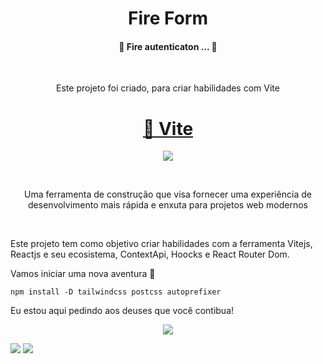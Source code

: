 <h1 align="center">Fire Form</h1>

<h4 align="center"> 
	🚧  Fire autenticaton ...  🚧
</h4><br>
<p align="center">Este projeto foi criado, para criar habilidades com Vite</p>
<h1 align="center">
    <a href="https://vitejs.dev/guide/">🔗 Vite </a>
</h1>


<p align="center"><img src="https://media.giphy.com/media/mSKMcT3Xqe8s8/giphy.gif"/></p><br>

<p align="center">Uma ferramenta de construção que visa fornecer uma experiência de desenvolvimento mais rápida e enxuta para projetos web modernos </p><br>



Este projeto tem como objetivo criar habilidades com a ferramenta Vitejs, Reactjs e seu ecosistema, ContextApi, Hoocks e React Router Dom.<br>

Vamos iniciar uma nova aventura 🚀

``` npm install -D tailwindcss postcss autoprefixer ``` 

Eu estou aqui pedindo aos deuses que você contibua! 

<p align="center"><img src="https://media.giphy.com/media/10kRzcdynCwUj6/giphy.gif"/></p>

[<img src="https://img.shields.io/badge/medium-%2312100E.svg?&style=for-the-badge&logo=medium&logoColor=white" />](https://devmarilia-frontend.medium.com/)  [<img src="https://img.shields.io/badge/linkedin-%230077B5.svg?&style=for-the-badge&logo=linkedin&logoColor=white" />](https://www.linkedin.com/in/mar%C3%ADlia-lemos-b2565316a/)
